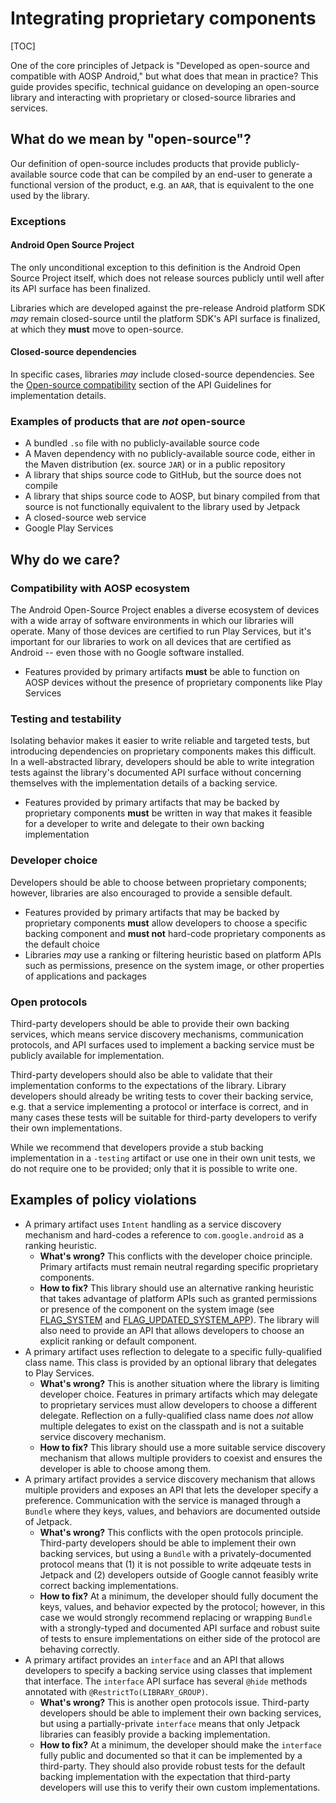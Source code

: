 # Integrating proprietary components

[TOC]

One of the core principles of Jetpack is "Developed as open-source and
compatible with AOSP Android," but what does that mean in practice? This guide
provides specific, technical guidance on developing an open-source library and
interacting with proprietary or closed-source libraries and services.

## What do we mean by "open-source"?

Our definition of open-source includes products that provide publicly-available
source code that can be compiled by an end-user to generate a functional version
of the product, e.g. an `AAR`, that is equivalent to the one used by the
library.

### Exceptions

#### Android Open Source Project

The only unconditional exception to this definition is the Android Open Source
Project itself, which does not release sources publicly until well after its API
surface has been finalized.

Libraries which are developed against the pre-release Android platform SDK _may_
remain closed-source until the platform SDK's API surface is finalized, at which
they **must** move to open-source.

#### Closed-source dependencies

In specific cases, libraries *may* include closed-source dependencies. See the
[Open-source compatibility](api_guidelines/dependencies.md#dependencies-aosp)
section of the API Guidelines for implementation details.

### Examples of products that are _not_ open-source

*   A bundled `.so` file with no publicly-available source code
*   A Maven dependency with no publicly-available source code, either in the
    Maven distribution (ex. source `JAR`) or in a public repository
*   A library that ships source code to GitHub, but the source does not compile
*   A library that ships source code to AOSP, but binary compiled from that
    source is not functionally equivalent to the library used by Jetpack
*   A closed-source web service
*   Google Play Services

## Why do we care?

### Compatibility with AOSP ecosystem

The Android Open-Source Project enables a diverse ecosystem of devices with a
wide array of software environments in which our libraries will operate. Many of
those devices are certified to run Play Services, but it's important for our
libraries to work on all devices that are certified as Android -- even those
with no Google software installed.

*   Features provided by primary artifacts **must** be able to function on AOSP
    devices without the presence of proprietary components like Play Services

### Testing and testability

Isolating behavior makes it easier to write reliable and targeted tests, but
introducing dependencies on proprietary components makes this difficult. In a
well-abstracted library, developers should be able to write integration tests
against the library's documented API surface without concerning themselves with
the implementation details of a backing service.

*   Features provided by primary artifacts that may be backed by proprietary
    components **must** be written in way that makes it feasible for a developer
    to write and delegate to their own backing implementation

### Developer choice

Developers should be able to choose between proprietary components; however,
libraries are also encouraged to provide a sensible default.

*   Features provided by primary artifacts that may be backed by proprietary
    components **must** allow developers to choose a specific backing component
    and **must not** hard-code proprietary components as the default choice
*   Libraries _may_ use a ranking or filtering heuristic based on platform APIs
    such as permissions, presence on the system image, or other properties of
    applications and packages

### Open protocols

Third-party developers should be able to provide their own backing services,
which means service discovery mechanisms, communication protocols, and API
surfaces used to implement a backing service must be publicly available for
implementation.

Third-party developers should also be able to validate that their implementation
conforms to the expectations of the library. Library developers should already
be writing tests to cover their backing service, e.g. that a service
implementing a protocol or interface is correct, and in many cases these tests
will be suitable for third-party developers to verify their own implementations.

While we recommend that developers provide a stub backing implementation in a
`-testing` artifact or use one in their own unit tests, we do not require one to
be provided; only that it is possible to write one.

## Examples of policy violations

*   A primary artifact uses `Intent` handling as a service discovery mechanism
    and hard-codes a reference to `com.google.android` as a ranking heuristic.
    *   **What's wrong?** This conflicts with the developer choice principle.
        Primary artifacts must remain neutral regarding specific proprietary
        components.
    *   **How to fix?** This library should use an alternative ranking heuristic
        that takes advantage of platform APIs such as granted permissions or
        presence of the component on the system image (see
        [FLAG_SYSTEM](https://developer.android.com/reference/android/content/pm/ApplicationInfo#FLAG_SYSTEM)
        and
        [FLAG_UPDATED_SYSTEM_APP](https://developer.android.com/reference/android/content/pm/ApplicationInfo#FLAG_UPDATED_SYSTEM_APP)).
        The library will also need to provide an API that allows developers to
        choose an explicit ranking or default component.
*   A primary artifact uses reflection to delegate to a specific fully-qualified
    class name. This class is provided by an optional library that delegates to
    Play Services.
    *   **What's wrong?** This is another situation where the library is
        limiting developer choice. Features in primary artifacts which may
        delegate to proprietary services must allow developers to choose a
        different delegate. Reflection on a fully-qualified class name does
        *not* allow multiple delegates to exist on the classpath and is not a
        suitable service discovery mechanism.
    *   **How to fix?** This library should use a more suitable service
        discovery mechanism that allows multiple providers to coexist and
        ensures the developer is able to choose among them.
*   A primary artifact provides a service discovery mechanism that allows
    multiple providers and exposes an API that lets the developer specify a
    preference. Communication with the service is managed through a `Bundle`
    where they keys, values, and behaviors are documented outside of Jetpack.
    *   **What's wrong?** This conflicts with the open protocols principle.
        Third-party developers should be able to implement their own backing
        services, but using a `Bundle` with a privately-documented protocol
        means that (1) it is not possible to write adqeuate tests in Jetpack and
        (2) developers outside of Google cannot feasibly write correct backing
        implementations.
    *   **How to fix?** At a minimum, the developer should fully document the
        keys, values, and behavior expected by the protocol; however, in this
        case we would strongly recommend replacing or wrapping `Bundle` with a
        strongly-typed and documented API surface and robust suite of tests to
        ensure implementations on either side of the protocol are behaving
        correctly.
*   A primary artifact provides an `interface` and an API that allows developers
    to specify a backing service using classes that implement that interface.
    The `interface` API surface has several `@hide` methods annotated with
    `@RestrictTo(LIBRARY_GROUP)`.
    *   **What's wrong?** This is another open protocols issue. Third-party
        developers should be able to implement their own backing services, but
        using a partially-private `interface` means that only Jetpack libraries
        can feasibly provide a backing implementation.
    *   **How to fix?** At a minimum, the developer should make the `interface`
        fully public and documented so that it can be implemented by a
        third-party. They should also provide robust tests for the default
        backing implementation with the expectation that third-party developers
        will use this to verify their own custom implementations.
